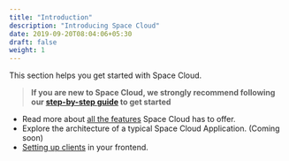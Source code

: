 ```yaml
---
title: "Introduction"
description: "Introducing Space Cloud"
date: 2019-09-20T08:04:06+05:30
draft: false
weight: 1
---
```


This section helps you get started with Space Cloud.

> **If you are new to Space Cloud, we strongly recommend following our [step-by-step guide](https://learn.space-cloud.io/space-cloud/basics/setup/) to get started**

- Read more about [all the features](/introduction/features) Space Cloud has to offer.
- Explore the architecture of a typical Space Cloud Application. (Coming soon)
- [Setting up clients](/introduction/setting-up-project) in your frontend.